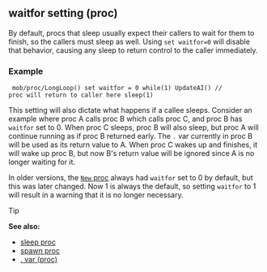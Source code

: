 ## waitfor setting (proc)



By default, procs that sleep usually expect their callers to
wait for them to finish, so the callers must sleep as well. Using
`set waitfor=0` will disable that behavior, causing any sleep to return
control to the caller immediately.
### Example

``` dm
 mob/proc/LongLoop() set waitfor = 0 while(1) UpdateAI() //
proc will return to caller here sleep(1) 
```
 

This
setting will also dictate what happens if a callee sleeps. Consider an
example where proc A calls proc B which calls proc C, and proc B has
`waitfor` set to 0. When proc C sleeps, proc B will also sleep, but proc
A will continue running as if proc B returned early. The `.` var
currently in proc B will be used as its return value to A. When proc C
wakes up and finishes, it will wake up proc B, but now B\'s return value
will be ignored since A is no longer waiting for it. 

In older
versions, the [`New` proc](/ref/datum/proc/New.md) always had `waitfor` set to
0 by default, but this was later changed. Now 1 is always the default,
so setting `waitfor` to 1 will result in a warning that it is no longer
necessary.

> [!TIP] 
> **See also:**
> +   [sleep proc](/ref/proc/sleep.md) 
> +   [spawn proc](/ref/proc/spawn.md) 
> +   [. var (proc)](/ref/proc/var/%2e.md) 
